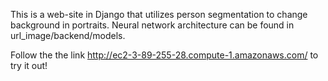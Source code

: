 This is a web-site in Django that utilizes person segmentation to change background in portraits.
Neural network architecture can be found in url_image/backend/models.

Follow the the link http://ec2-3-89-255-28.compute-1.amazonaws.com/ to try it out!
